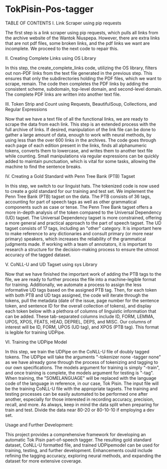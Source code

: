 # TokPisin-Pos-tagger


TABLE OF CONTENTS
I. Link Scraper using pip requests

The first step is a link scraper using pip requests, which pulls all links from the archive website of the Wantok Niuspepa. However, there are extra links that are not pdf files, some broken links, and the pdf links we want are incomplete. We proceed to the next code to repair this.

II. Creating Complete Links using OS Library

In this step, the create_complete_links code, utilizing the OS library, filters out non-PDF links from the text file generated in the previous step. This ensures that only the subdirectories holding the PDF files, which we want to scrape, remain. The code then completes the PDF links by adding the consistent scheme, subdomain, top-level domain, and second-level domain. The complete PDF links are written into another text file.

III. Token Strip and Count using Requests, BeautifulSoup, Collections, and Regular Expressions

Now that we have a text file of all the functional links, we are ready to scrape the data from each link. This step is an extended process with the full archive of links. If desired, manipulation of the link file can be done to gather a large amount of data, enough to work with neural methods, by using less than the over 600 links in the archives. The code goes through each page of each edition present in the links, finds all alphanumeric tokens, converts them to lowercase, and writes them to another text file while counting. Small manipulations via regular expressions can be quickly added to maintain punctuation, which is vital for some tasks, allowing the machine to find the sentence breaks.

IV. Creating a Gold Standard with Penn Tree Bank (PTB) Tagset

In this step, we switch to our linguist hats. The tokenized code is now used to create a gold standard for our training and test set. We implement the Penn Tree Bank (PTB) tagset on the data. The PTB consists of 36 tags, accounting for part of speech tags as well as other grammatical components such as case or tense. The Penn Tree Bank tagset offers a more in-depth analysis of the token compared to the Universal Dependency (UD) tagset. The Universal Dependency tagset is more constrained, offering a more general and practical approach to the part of speech tagset. The UD tagset consists of 17 tags, including an "other" category. It is important here to make reference to any dictionaries and consult primary (or more near primary) speakers, which increases the reliability of the grammatical judgments made. If working with a team of annotators, it is important to research a structure for the decision-making process to ensure the utmost accuracy of the tagged dataset.

V. CoNLL-U and UD Tagset using sys Library

Now that we have finished the important work of adding the PTB tags to the file, we are ready to further process the file into a machine-legible format for training. Additionally, we automate a process to assign the less informative UD tags based on the assigned PTB tag. Then, for each token with both PTB and UD tags assigned, the code will iterate through the tokens, pull the metadata (date of the issue, page number for the sentence token, and sentence ID for the overall collection of tokens), and display each token below with a plethora of columns of linguistic information that can be added. These tab-separated columns include ID, FORM, LEMMA, UPOS, XPOS, FEATS, HEAD, DEPREL, DEPS, and MISC. Our columns of interest will be ID, FORM, UPOS (UD tag), and XPOS (PTB tag). This format is legible for training UDPipe.

VI. Training the UDPipe Model

In this step, we train the UDPipe on the CoNLL-U file of doubly tagged tokens. The UDPipe will take the arguments "-tokenizer none -tagger none" as we have already gone through the process of tokenizing and tagging to our own specifications. The models argument for training is simply "-train", and once training is complete, the models argument for testing is "-tag". When training, the "SOMELANGUAGE" will be replaced with the language code of the language in reference, in our case, Tok Pisin. The input file will be the training CoNLL-U file with the appropriate tagsets. The training and testing processes can be easily automated to be performed one after another, especially for those interested in recording accuracy, precision, recall, and more. As always, keep in mind the data split when preparing for train and test. Divide the data near 80-20 or 80-10-10 if employing a dev set.

Usage and Further Development:

This project provides a comprehensive framework for developing an automatic Tok Pisin part-of-speech tagger. The resulting gold standard dataset, CoNLL-U formatted file, and trained UDPipemodel can be used for training, testing, and further development. Enhancements could include refining the tagging accuracy, exploring neural methods, and expanding the dataset for more extensive coverage.
